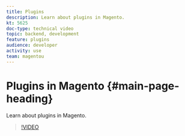 ```yaml
---
title: Plugins
description: Learn about plugins in Magento.
kt: 5625
doc-type: technical video
topic: backend, development
feature: plugins
audience: developer
activity: use
team: magentou
---
```


# Plugins in Magento {#main-page-heading}

Learn about plugins in Magento.

>[!VIDEO](https://video.tv.adobe.com/v/35811?quality=12&learn=on)